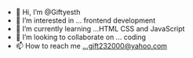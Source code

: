 - 👋 Hi, I’m @Giftyesth
- 👀 I’m interested in ... frontend development
- 🌱 I’m currently learning ...HTML CSS and JavaScript
- 💞️ I’m looking to collaborate on ... coding
- 📫 How to reach me ...gift232000@yahoo.com

<!---
Giftyesth/Giftyesth is a ✨ special ✨ repository because its `README.md` (this file) appears on your GitHub profile.
You can click the Preview link to take a look at your changes.
--->
